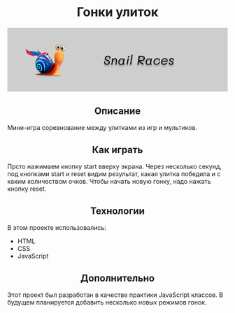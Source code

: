 <h1 align="center">Гонки улиток</h1>

![Snail Races](img/snail-races.png)

<h2 align="center">Описание</h2>

Мини-игра соревнование между улитками из игр и мультиков.

<h2 align="center">Как играть</h2>

Прсто нажимаем кнопку start вверху экрана. Через несколько секунд, под кнопками start и reset видим результат, какая 
улитка победила и с каким количеством очков. Чтобы начать новую гонку, надо нажать кнопку reset.

<h2 align="center">Технологии</h2>

В этом проекте использовались: 
* HTML
* CSS
* JavaScript

<h2 align="center">Дополнительно</h2>
Этот проект был разработан в качестве практики JavaScript классов. В будущем планируется добавить несколько новых 
режимов гонок.
